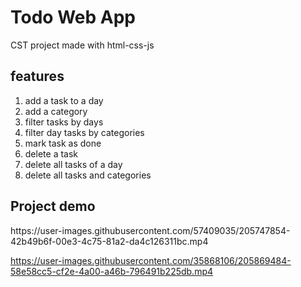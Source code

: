 <h1>Todo Web App</h1>
<p>CST project made with html-css-js</p>

<h2>features</h2>
<ol>
<li>add a task to a day</li>
<li>add a category</li>
<li>filter tasks by days</li>
<li>filter day tasks by categories</li>
<li>mark task as done</li>
<li>delete a task</li>
<li>delete all tasks of a day</li>
<li>delete all tasks and categories</li>
</ol>

<h2>Project demo</h2>
https://user-images.githubusercontent.com/57409035/205747854-42b49b6f-00e3-4c75-81a2-da4c126311bc.mp4


https://user-images.githubusercontent.com/35868106/205869484-58e58cc5-cf2e-4a00-a46b-796491b225db.mp4

